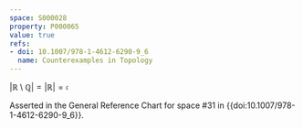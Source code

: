```yaml
---
space: S000028
property: P000065
value: true
refs:
- doi: 10.1007/978-1-4612-6290-9_6
  name: Counterexamples in Topology
---
```


$|\mathbb{R} \setminus \mathbb{Q}| = |\mathbb{R}| = \mathfrak{c}$

Asserted in the General Reference Chart for space #31 in
{{doi:10.1007/978-1-4612-6290-9_6}}.

